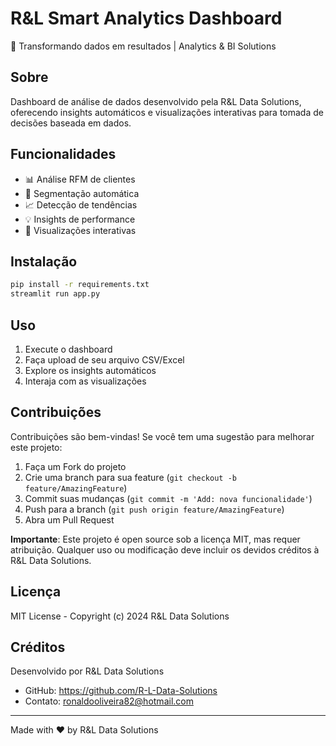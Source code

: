 # R&L Smart Analytics Dashboard

🚀 Transformando dados em resultados | Analytics & BI Solutions

## Sobre
Dashboard de análise de dados desenvolvido pela R&L Data Solutions, oferecendo insights automáticos e visualizações interativas para tomada de decisões baseada em dados.

## Funcionalidades
- 📊 Análise RFM de clientes
- 🎯 Segmentação automática
- 📈 Detecção de tendências
- 💡 Insights de performance
- 🔄 Visualizações interativas

## Instalação
```bash
pip install -r requirements.txt
streamlit run app.py
```

## Uso
1. Execute o dashboard
2. Faça upload de seu arquivo CSV/Excel
3. Explore os insights automáticos
4. Interaja com as visualizações

## Contribuições
Contribuições são bem-vindas! Se você tem uma sugestão para melhorar este projeto:

1. Faça um Fork do projeto
2. Crie uma branch para sua feature (`git checkout -b feature/AmazingFeature`)
3. Commit suas mudanças (`git commit -m 'Add: nova funcionalidade'`)
4. Push para a branch (`git push origin feature/AmazingFeature`)
5. Abra um Pull Request

**Importante**: Este projeto é open source sob a licença MIT, mas requer atribuição. Qualquer uso ou modificação deve incluir os devidos créditos à R&L Data Solutions.

## Licença
MIT License - Copyright (c) 2024 R&L Data Solutions

## Créditos
Desenvolvido por R&L Data Solutions
- GitHub: https://github.com/R-L-Data-Solutions
- Contato: ronaldooliveira82@hotmail.com

---
Made with ❤️ by R&L Data Solutions
